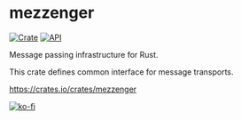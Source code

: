 # mezzenger

[![Crate](https://img.shields.io/crates/v/mezzenger.svg)](https://crates.io/crates/mezzenger)
[![API](https://docs.rs/mezzenger/badge.svg)](https://docs.rs/mezzenger)

Message passing infrastructure for Rust.

This crate defines common interface for message transports.

https://crates.io/crates/mezzenger

[![ko-fi](https://ko-fi.com/img/githubbutton_sm.svg)](https://ko-fi.com/O5O31JYZ4)

